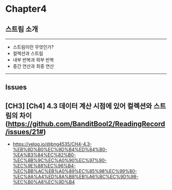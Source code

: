 # Chapter4
## 스트림 소개

---
- 스트림이란 무엇인가?
- 컬렉션과 스트림
- 내부 반복과 외부 반복
- 중간 연산과 최종 연산
---

## Issues

## [CH3] [Ch4] 4.3 데이터 계산 시점에 있어 컬렉션와 스트림의 차이 (https://github.com/BanditBool2/ReadingRecord/issues/21#)
- https://velog.io/@bng4535/CH4-4.3-%EB%8D%B0%EC%9D%B4%ED%84%B0-%EA%B3%84%EC%82%B0-%EC%8B%9C%EC%A0%90%EC%97%90-%EC%9E%88%EC%96%B4-%EC%BB%AC%EB%A0%89%EC%85%98%EC%99%80-%EC%8A%A4%ED%8A%B8%EB%A6%BC%EC%9D%98-%EC%B0%A8%EC%9D%B4
